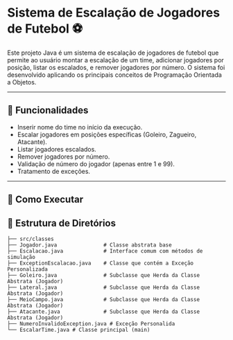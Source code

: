 # Sistema de Escalação de Jogadores de Futebol ⚽

Este projeto Java é um sistema de escalação de jogadores de futebol que permite ao usuário montar a escalação de um time, adicionar jogadores por posição, listar os escalados, e remover jogadores por número. O sistema foi desenvolvido aplicando os principais conceitos de Programação Orientada a Objetos.

---

## 📌 Funcionalidades

- Inserir nome do time no início da execução.
- Escalar jogadores em posições específicas (Goleiro, Zagueiro, Atacante).
- Listar jogadores escalados.
- Remover jogadores por número.
- Validação de número do jogador (apenas entre 1 e 99).
- Tratamento de exceções.

---

## 🚀 Como Executar



## 🧱 Estrutura de Diretórios

```
├── src/classes
├── Jogador.java               # Classe abstrata base
├── Escalacao.java             # Interface comum com métodos de simulação
├── ExceptionEscalacao.java    # Classe que contém a Exceção Personalizada
├── Goleiro.java               # Subclasse que Herda da Classe Abstrata (Jogador)
├── Lateral.java               # Subclasse que Herda da Classe Abstrata (Jogador)
├── MeioCampo.java             # Subclasse que Herda da Classe Abstrata (Jogador)
├── Atacante.java              # Subclasse que Herda da Classe Abstrata (Jogador)
├── NumeroInvalidoException.java # Exceção Personalida
└── EscalarTime.java # Classe principal (main)
```




